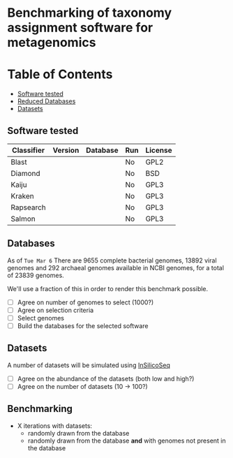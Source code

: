 # Benchmarking of taxonomy assignment software for metagenomics

# Table of Contents

* [Software tested](#software-tested)
* [Reduced Databases](#benchmarked-software)
* [Datasets](#datasets)

## Software tested

Classifier | Version | Database | Run | License
--- | --- | --- | --- | ---
Blast | | | No | GPL2
Diamond | | | No | BSD
Kaiju | | | No | GPL3
Kraken | | | No | GPL3
Rapsearch | | | No | GPL3
Salmon | | | No | GPL3

## Databases

As of `Tue Mar 6` There are 9655 complete bacterial genomes, 13892 viral genomes and 292 archaeal genomes available in NCBI genomes, for a total of 23839 genomes.

We'll use a fraction of this in order to render this benchmark possible.

- [ ] Agree on number of genomes to select (1000?)
- [ ] Agree on selection criteria
- [ ] Select genomes
- [ ] Build the databases for the selected software

## Datasets

A number of datasets will be simulated using [InSilicoSeq](https://github.com/HadrienG/InSilicoSeq)

- [ ] Agree on the abundance of the datasets (both low and high?)
- [ ] Agree on the number of datasets (10 -> 100?)

## Benchmarking

- X iterations with datasets:
    - randomly drawn from the database
    - randomly drawn from the database **and** with genomes not present in the database
